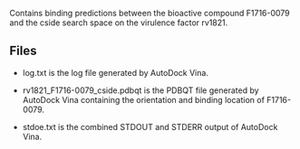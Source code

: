 Contains binding predictions between the bioactive compound F1716-0079 and the cside search space on the virulence factor rv1821.

## Files

- log.txt is the log file generated by AutoDock Vina.

- rv1821_F1716-0079_cside.pdbqt is the PDBQT file generated by AutoDock Vina containing the orientation and binding location of F1716-0079.

- stdoe.txt is the combined STDOUT and STDERR output of AutoDock Vina.

